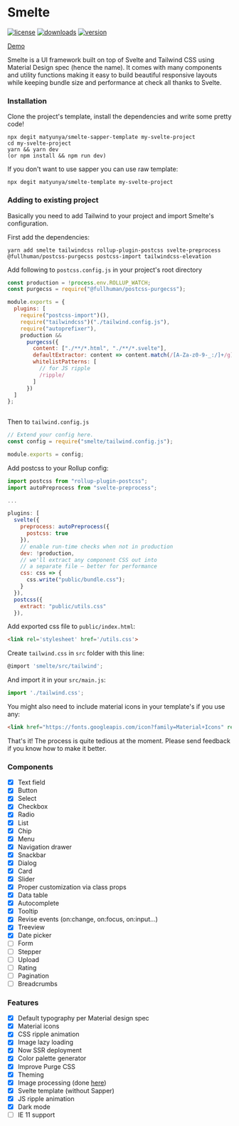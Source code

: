# Smelte
[![license](https://img.shields.io/npm/l/smelte.svg)](https://img.shields.io/npm/l/smelte.svg)
[![downloads](https://img.shields.io/npm/dm/smelte.svg)](https://img.shields.io/npm/dm/smelte.svg)
[![version](https://img.shields.io/npm/v/smelte.svg)](https://img.shields.io/npm/v/smelte.svg)

[Demo](https://smelte.netlify.com/)

Smelte is a UI framework built on top of Svelte and Tailwind CSS using Material Design spec (hence the name).
It comes with many components and utility functions making it easy to build beautiful responsive layouts while keeping
bundle size and performance at check all thanks to Svelte.

### Installation
Clone the project's template, install the dependencies and write some pretty code!
```
npx degit matyunya/smelte-sapper-template my-svelte-project
cd my-svelte-project
yarn && yarn dev
(or npm install && npm run dev)
```

If you don't want to use sapper you can use raw template:

```
npx degit matyunya/smelte-template my-svelte-project
```

### Adding to existing project
Basically you need to add Tailwind to your project and import Smelte's configuration.

First add the dependencies:
```
yarn add smelte tailwindcss rollup-plugin-postcss svelte-preprocess @fullhuman/postcss-purgecss postcss-import tailwindcss-elevation
```

Add following to `postcss.config.js` in your project's root directory
```js
const production = !process.env.ROLLUP_WATCH;
const purgecss = require("@fullhuman/postcss-purgecss");

module.exports = {
  plugins: [
    require("postcss-import")(),
    require("tailwindcss")("./tailwind.config.js"),
    require("autoprefixer"),
    production &&
      purgecss({
        content: ["./**/*.html", "./**/*.svelte"],
        defaultExtractor: content => content.match(/[A-Za-z0-9-_:/]+/g) || [],
        whitelistPatterns: [
          // for JS ripple
          /ripple/
        ]
      })
  ]
};
  
```

Then to `tailwind.config.js`
```js
// Extend your config here.
const config = require("smelte/tailwind.config.js");

module.exports = config;
```

Add postcss to your Rollup config:
```js
import postcss from "rollup-plugin-postcss";
import autoPreprocess from "svelte-preprocess";

...

plugins: [
  svelte({
    preprocess: autoPreprocess({
      postcss: true
    }),
    // enable run-time checks when not in production
    dev: !production,
    // we'll extract any component CSS out into
    // a separate file — better for performance
    css: css => {
      css.write("public/bundle.css");
    }
  }),
  postcss({
    extract: "public/utils.css"
  }),
```

Add exported css file to `public/index.html`:
```html
<link rel='stylesheet' href='/utils.css'>
```

Create `tailwind.css` in `src` folder with this line:
```js
@import 'smelte/src/tailwind';
```

And import it in your `src/main.js`:
```js
import './tailwind.css';
```

You might also need to include material icons in your template's <head> if you use any:
```html
<link href="https://fonts.googleapis.com/icon?family=Material+Icons" rel="stylesheet">
```

That's it! The process is quite tedious at the moment. Please send feedback if you know how to make it better.

### Components
- [x] Text field
- [x] Button
- [x] Select
- [x] Checkbox
- [x] Radio
- [x] List
- [x] Chip
- [x] Menu
- [x] Navigation drawer
- [x] Snackbar
- [x] Dialog
- [x] Card
- [x] Slider
- [x] Proper customization via class props
- [x] Data table
- [x] Autocomplete
- [x] Tooltip
- [x] Revise events (on:change, on:focus, on:input...)
- [x] Treeview
- [x] Date picker
- [ ] Form
- [ ] Stepper
- [ ] Upload
- [ ] Rating
- [ ] Pagination
- [ ] Breadcrumbs

### Features
- [x] Default typography per Material design spec
- [x] Material icons
- [x] CSS ripple animation
- [x] Image lazy loading
- [x] Now SSR deployment
- [x] Color palette generator
- [x] Improve Purge CSS
- [x] Theming
- [x] Image processing (done [here](https://github.com/matyunya/svelte-image))
- [x] Svelte template (without Sapper)
- [x] JS ripple animation
- [x] Dark mode
- [ ] IE 11 support
